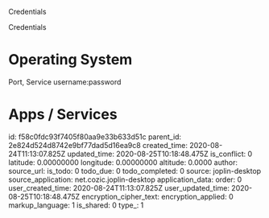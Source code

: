 Credentials

Credentials

# Operating System
Port, Service
username:password

# Apps / Services


id: f58c0fdc93f7405f80aa9e33b633d51c
parent_id: 2e824d524d8742e9bf77dad5d16ea9c8
created_time: 2020-08-24T11:13:07.825Z
updated_time: 2020-08-25T10:18:48.475Z
is_conflict: 0
latitude: 0.00000000
longitude: 0.00000000
altitude: 0.0000
author: 
source_url: 
is_todo: 0
todo_due: 0
todo_completed: 0
source: joplin-desktop
source_application: net.cozic.joplin-desktop
application_data: 
order: 0
user_created_time: 2020-08-24T11:13:07.825Z
user_updated_time: 2020-08-25T10:18:48.475Z
encryption_cipher_text: 
encryption_applied: 0
markup_language: 1
is_shared: 0
type_: 1